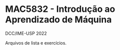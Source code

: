 # MAC5832 - Introdução ao Aprendizado de Máquina
DCC/IME-USP 2022

Arquivos de lista e exercícios.



